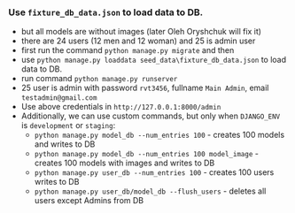 
### Use `fixture_db_data.json` to load data to DB.
- but all models are without images (later Oleh Oryshchuk will fix it)
- there are 24 users (12 men and 12 woman) and 25 is admin user
- first run the command `python manage.py migrate` and then
- use `python manage.py loaddata seed_data\fixture_db_data.json` to load data to DB.
- run command `python manage.py runserver`
- 25 user is admin with password `rvt3456`, fullname `Main Admin`, email `testadmin@gmail.com`
- Use above credentials in `http://127.0.0.1:8000/admin` 
- Additionally, we can use custom commands, but only when `DJANGO_ENV` is `development` or `staging`:
  - `python manage.py model_db --num_entries 100` - creates 100 models and writes to DB
  - `python manage.py model_db --num_entries 100 model_image` - creates 100 models with images and writes to DB
  - `python manage.py user_db --num_entries 100` - creates 100 users writes to DB
  - `python manage.py user_db/model_db --flush_users` - deletes all users except Admins from DB
